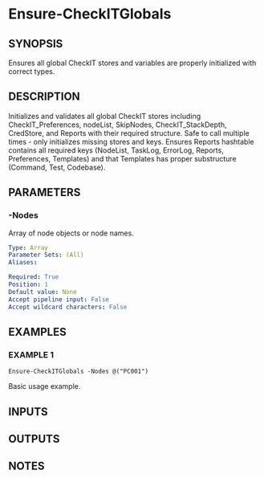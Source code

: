﻿---
external help file: checkit-core-help.xml
Module Name: checkit-core
online version: 
schema: 2.0.0
---

# Ensure-CheckITGlobals

## SYNOPSIS
Ensures all global CheckIT stores and variables are properly initialized with correct types.

## DESCRIPTION
Initializes and validates all global CheckIT stores including CheckIT_Preferences, nodeList,
SkipNodes, CheckIT_StackDepth, CredStore, and Reports with their required structure.
Safe to call multiple times - only initializes missing stores and keys.
Ensures Reports hashtable contains all required keys (NodeList, TaskLog, ErrorLog, Reports,
Preferences, Templates) and that Templates has proper substructure (Command, Test, Codebase).

## PARAMETERS

### -Nodes
Array of node objects or node names.

```yaml
Type: Array
Parameter Sets: (All)
Aliases:

Required: True
Position: 1
Default value: None
Accept pipeline input: False
Accept wildcard characters: False
```

## EXAMPLES

### EXAMPLE 1
```
Ensure-CheckITGlobals -Nodes @("PC001")
```

Basic usage example.

## INPUTS

## OUTPUTS

## NOTES
